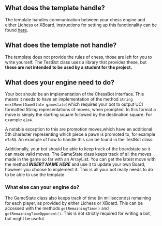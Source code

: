## What does the template handle?

The template handles communication between your chess engine and either Lichess or XBoard, instructions for 
setting up this functionality can be found
[here](https://github.com/TiraLabra/chess/blob/master/documentation/Beginners_guide.md).

## What does the template not handle?

The template does not provide the rules of chess, those are left for you to write yourself. The TestBot class uses a library
that provides these, but **these are not intended to be used by a student for the project.**

## What does your engine need to do?

Your bot should be an implementation of the ChessBot interface. This means it needs to have an implementation of the method 
```String nextMove(GameState gamestate)```which requires your bot to output UCI formatted String representations of moves, 
when prompted. In this format a move is simply the starting square followed by the destination square. For example ```e2e4```.


A notable exception to this are promotion moves,which have an additional 5th character representing which piece a pawn is 
promoted to, for example ```e7e8Q```. An example of how to handle this can be found in the TestBot class.

Additionally, your bot should be able to keep track of the boardstate so it can make valid moves. The GameState class keeps
track of all the moves made in the game so far with an ArrayList. You can get the latest move with the method 
***INSERT NAME HERE*** and use it to update your own Board, however you choose to implement it. This is all your bot really
needs to do to be able to use the template. 

### What else can your engine do?

The GameState class also keeps track of time (in milliseconds) remaining for each player, as provided by either Lichess or 
XBoard. This can be accessed with the methods ```getRemainingTime()``` and ```getRemainingTimeOpponent()```. This is not 
strictly required for writing a bot, but might be useful. 
